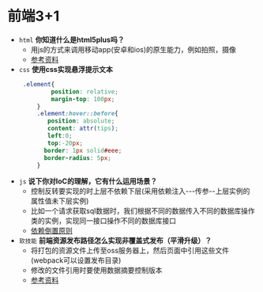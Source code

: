 # 前端3+1
- `html` **你知道什么是html5plus吗？**
  - 用js的方式来调用移动app(安卓和ios)的原生能力，例如拍照，摄像
  - [参考资料](https://segmentfault.com/t/html5plus/info)
- `css`   **使用css实现悬浮提示文本**
    ```css
     .element{
             position: relative;
             margin-top: 100px;
         }
         .element:hover::before{
            position: absolute;
            content: attr(tips);
            left:0;
            top:-20px;
           border: 1px solid#eee;
           border-radius: 5px;
         }
    ```
- `js`    **说下你对IoC的理解，它有什么运用场景？**
    - 控制反转要实现的时上层不依赖下层(采用依赖注入---传参--上层实例的属性值未下层实例)
    - 比如一个请求获取sql数据时，我们根据不同的数据传入不同的数据库操作类的实例，实现同一接口操作不同的数据库接口
    - [依赖倒置原则](https://www.zhihu.com/question/23277575)
- `软技能` **前端资源发布路径怎么实现非覆盖式发布（平滑升级）？**
   - 将打包的资源文件上传至oss服务器上，然后页面中引用这些文件(webpack可以设置发布目录)
   - 修改的文件引用时要使用数据摘要控制版本
   - [参考资料](https://www.zhihu.com/question/20790576/answer/32602154)